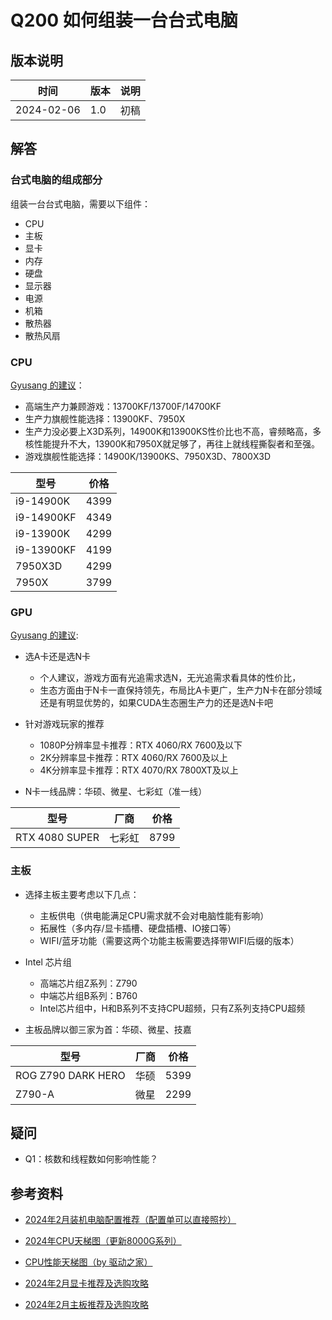 # Q200 如何组装一台台式电脑

## 版本说明

| 时间 | 版本 | 说明 |
| ---- | ---- | ---- |
| 2024-02-06 | 1.0 | 初稿 |

## 解答

### 台式电脑的组成部分

组装一台台式电脑，需要以下组件：

- CPU
- 主板
- 显卡
- 内存
- 硬盘
- 显示器
- 电源
- 机箱
- 散热器
- 散热风扇

### CPU

[Gyusang 的建议][2]：

- 高端生产力兼顾游戏：13700KF/13700F/14700KF
- 生产力旗舰性能选择：13900KF、7950X
- 生产力没必要上X3D系列，14900K和13900KS性价比也不高，睿频略高，多核性能提升不大，13900K和7950X就足够了，再往上就线程撕裂者和至强。
- 游戏旗舰性能选择：14900K/13900KS、7950X3D、7800X3D

| 型号 | 价格 |
| --- | ---- |
| i9-14900K | 4399 |
| i9-14900KF | 4349 |
| i9-13900K | 4299 |
| i9-13900KF | 4199 |
| 7950X3D | 4299 |
| 7950X | 3799 |

### GPU

[Gyusang 的建议][4]:

- 选A卡还是选N卡
  - 个人建议，游戏方面有光追需求选N，无光追需求看具体的性价比，
  - 生态方面由于N卡一直保持领先，布局比A卡更广，生产力N卡在部分领域还是有明显优势的，如果CUDA生态圈生产力的还是选N卡吧

- 针对游戏玩家的推荐
  - 1080P分辨率显卡推荐：RTX 4060/RX 7600及以下
  - 2K分辨率显卡推荐：RTX 4060/RX 7600及以上
  - 4K分辨率显卡推荐：RTX 4070/RX 7800XT及以上

- N卡一线品牌：华硕、微星、七彩虹（准一线）

| 型号 | 厂商 | 价格 |
| ---- | --- | ---- |
| RTX 4080 SUPER | 七彩虹 | 8799 |

### 主板

- 选择主板主要考虑以下几点：
  - 主板供电（供电能满足CPU需求就不会对电脑性能有影响）
  - 拓展性（多内存/显卡插槽、硬盘插槽、IO接口等）
  - WIFI/蓝牙功能（需要这两个功能主板需要选择带WIFI后缀的版本）

- Intel 芯片组
  - 高端芯片组Z系列：Z790
  - 中端芯片组B系列：B760
  - Intel芯片组中，H和B系列不支持CPU超频，只有Z系列支持CPU超频

- 主板品牌以御三家为首：华硕、微星、技嘉

| 型号 | 厂商 | 价格 |
| ---- | --- | ---- |
| ROG Z790 DARK HERO | 华硕 | 5399 |
| Z790-A | 微星 | 2299 |

## 疑问

- Q1：核数和线程数如何影响性能？

## 参考资料

- [2024年2月装机电脑配置推荐（配置单可以直接照抄）][1]
- [2024年CPU天梯图（更新8000G系列）][2]
- [CPU性能天梯图（by 驱动之家）][3]
- [2024年2月显卡推荐及选购攻略][4]
- [2024年2月主板推荐及选购攻略][5]

  [1]: https://www.zhihu.com/tardis/zm/art/217881116
  [2]: https://www.zhihu.com/tardis/zm/art/280070583
  [3]: https://www.mydrivers.com/zhuanti/tianti/cpu/index.html
  [4]: https://zhuanlan.zhihu.com/p/269635708
  [5]: https://zhuanlan.zhihu.com/p/344503535
